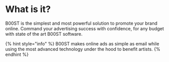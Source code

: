 # What is it?

B00ST is the simplest and most powerful solution to promote your brand online. Command your advertising success with confidence, for any budget with state of the art B00ST software.

{% hint style="info" %}
B00ST makes online ads as simple as email while using the most advanced technology under the hood to benefit artists. 
{% endhint %}

## 

